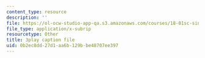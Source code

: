 ```yaml
---
content_type: resource
description: ''
file: https://ol-ocw-studio-app-qa.s3.amazonaws.com/courses/18-01sc-single-variable-calculus-fall-2010/0b2ec8dd27d1aa6b129bbe48707ee397_eHJuAByQf5A.srt
file_type: application/x-subrip
resourcetype: Other
title: 3play caption file
uid: 0b2ec8dd-27d1-aa6b-129b-be48707ee397
---
```

